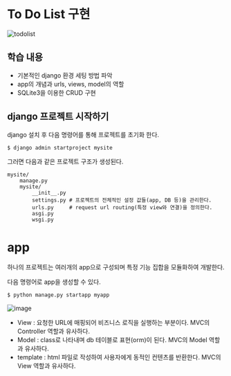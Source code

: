 # To Do List 구현

![todolist](https://user-images.githubusercontent.com/51525202/84785164-1e311380-b026-11ea-9d23-45981680a123.png)

## 학습 내용

- 기본적인 django 환경 세팅 방법 파악
- app의 개념과 urls, views, model의 역할
- SQLite3을 이용한 CRUD 구현


## django 프로젝트 시작하기

django 설치 후 다음 명령어를 통해 프로젝트를 초기화 한다.
``` sh
$ django admin startproject mysite
```

그러면 다음과 같은 프로젝트 구조가 생성된다.

``` 
mysite/
    manage.py
    mysite/
        __init__.py
        settings.py # 프로젝트의 전체적인 설정 값들(app, DB 등)을 관리한다.
        urls.py     # request url routing(특정 view와 연결)을 정의한다.
        asgi.py
        wsgi.py
```

# app

하나의 프로젝트는 여러개의 app으로 구성되며 특정 기능 집합을 모듈화하여 개발한다.

다음 명령어로 app을 생성할 수 있다. 

``` sh
$ python manage.py startapp myapp
```

![image](https://user-images.githubusercontent.com/51525202/85221421-a6306800-b3ee-11ea-929a-d4294b430e0f.png)


- View : 요청한 URL에 매핑되어 비즈니스 로직을 실행하는 부분이다. MVC의 Controller 역할과 유사하다.
- Model : class로 나타내며 db 테이블로 표현(orm)이 된다. MVC의 Model 역할과 유사하다.
- template : html 파일로 작성하여 사용자에게 동적인 컨텐츠를 반환한다. MVC의 View 역할과 유사하다.